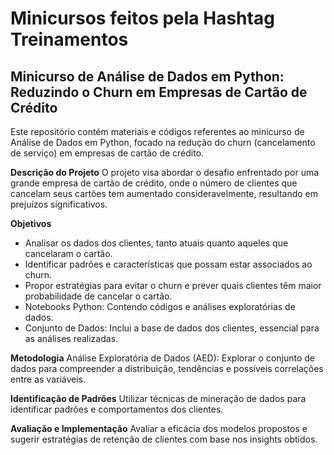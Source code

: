 # Minicursos feitos pela Hashtag Treinamentos
## Minicurso de Análise de Dados em Python: Reduzindo o Churn em Empresas de Cartão de Crédito
Este repositório contém materiais e códigos referentes ao minicurso de Análise de Dados em Python, focado na redução do churn (cancelamento de serviço) em empresas de cartão de crédito.

**Descrição do Projeto**
O projeto visa abordar o desafio enfrentado por uma grande empresa de cartão de crédito, onde o número de clientes que cancelam seus cartões tem aumentado consideravelmente, resultando em prejuízos significativos.

**Objetivos**
- Analisar os dados dos clientes, tanto atuais quanto aqueles que cancelaram o cartão.
- Identificar padrões e características que possam estar associados ao churn.
- Propor estratégias para evitar o churn e prever quais clientes têm maior probabilidade de cancelar o cartão.
- Notebooks Python: Contendo códigos e análises exploratórias de dados.
- Conjunto de Dados: Inclui a base de dados dos clientes, essencial para as análises realizadas.

**Metodologia**
Análise Exploratória de Dados (AED): Explorar o conjunto de dados para compreender a distribuição, tendências e possíveis correlações entre as variáveis.

**Identificação de Padrões**
Utilizar técnicas de mineração de dados para identificar padrões e comportamentos dos clientes.

**Avaliação e Implementação**
Avaliar a eficácia dos modelos propostos e sugerir estratégias de retenção de clientes com base nos insights obtidos.

